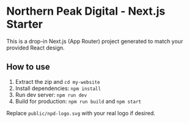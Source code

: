 # Northern Peak Digital - Next.js Starter

This is a drop-in Next.js (App Router) project generated to match your provided React design.

## How to use

1. Extract the zip and `cd my-website`
2. Install dependencies: `npm install`
3. Run dev server: `npm run dev`
4. Build for production: `npm run build` and `npm start`

Replace `public/npd-logo.svg` with your real logo if desired.

